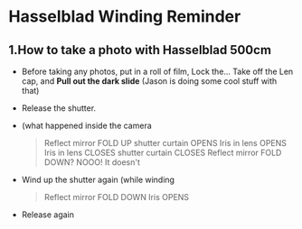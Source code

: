 # Hasselblad Winding Reminder

## 1.How to take a photo with Hasselblad 500cm

- Before taking any photos, put in a roll of film, Lock the... Take off the Len cap, and **Pull out the dark slide** (Jason is doing some cool stuff with that)
* Release the shutter. 
+ (what happened inside the camera
  > Reflect mirror FOLD UP
  > shutter curtain OPENS
  > Iris in lens OPENS
  > Iris in lens CLOSES
  > shutter curtain CLOSES
  > Reflect mirror FOLD DOWN? NOOO! It doesn't
  
- Wind up the shutter again (while winding
  > Reflect mirror FOLD DOWN
  > Iris OPENS
* Release again
